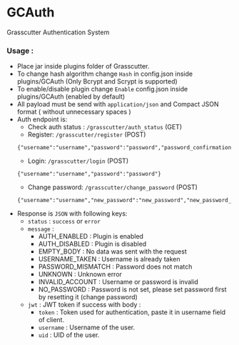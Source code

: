 # GCAuth
Grasscutter Authentication System
### Usage : 
- Place jar inside plugins folder of Grasscutter.
- To change hash algorithm change `Hash` in config.json inside plugins/GCAuth (Only Bcrypt and Scrypt is supported)
- To enable/disable plugin change `Enable` config.json inside plugins/GCAuth (enabled by default)
- All payload must be send with `application/json` and Compact JSON format ( without unnecessary spaces )
- Auth endpoint is:
  - Check auth status : `/grasscutter/auth_status` (GET)
  - Register: `/grasscutter/register` (POST)
  ```
  {"username":"username","password":"password","password_confirmation":"password_confirmation"}
  ```
  - Login: `/grasscutter/login` (POST) 
  ```
  {"username":"username","password":"password"}
  ```
  - Change password: `/grasscutter/change_password` (POST)  
  ```
  {"username":"username","new_password":"new_password","new_password_confirmation":"new_password_confirmation","old_password":"old_password"}
  ```
- Response is `JSON` with following keys:
  - `status` : `success` or `error`
  - `message` : 
    - AUTH_ENABLED : Plugin is enabled
    - AUTH_DISABLED : Plugin is disabled
    - EMPTY_BODY : No data was sent with the request
    - USERNAME_TAKEN : Username is already taken
    - PASSWORD_MISMATCH : Password does not match
    - UNKNOWN : Unknown error
    - INVALID_ACCOUNT : Username or password is invalid
    - NO_PASSWORD : Password is not set, please set password first by resetting it (change password)
  - `jwt` : JWT token if success with body :
    - `token` : Token used for authentication, paste it in username field of client.
    - `username` : Username of the user.
    - `uid` : UID of the user.